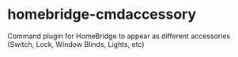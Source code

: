 # homebridge-cmdaccessory
Command plugin for HomeBridge to appear as different accessories (Switch, Lock, Window Blinds, Lights, etc)
